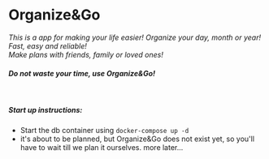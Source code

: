 <h1>Organize&Go</h1>
<i>This is a app for making your life easier! Organize your day, month or year! Fast, easy and reliable!
<br>
Make plans with friends, family or loved ones!

<br>
<h4>Do not waste your time, use Organize&Go!</h4>
</i>
<br>
<h5>Start up instructions:</h5>
<ul>
<li>Start the db container using <code>docker-compose up -d</code></li>
<li>it's about to be planned, but Organize&Go does not exist yet, so you'll have to wait till we plan it ourselves. more later...</li></ul>